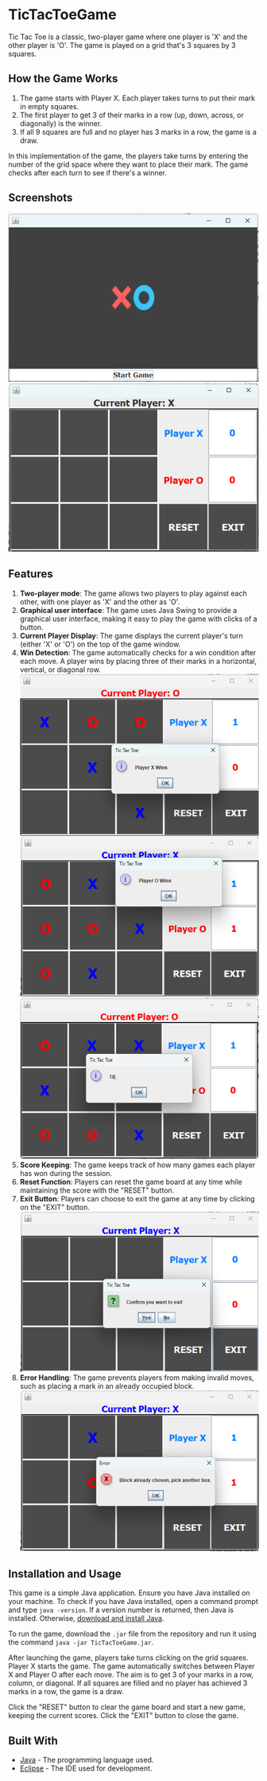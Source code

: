 # TicTacToeGame

Tic Tac Toe is a classic, two-player game where one player is 'X' and the other player is 'O'. The game is played on a grid that's 3 squares by 3 squares.

## How the Game Works

1. The game starts with Player X. Each player takes turns to put their mark in empty squares.
2. The first player to get 3 of their marks in a row (up, down, across, or diagonally) is the winner.
3. If all 9 squares are full and no player has 3 marks in a row, the game is a draw.

In this implementation of the game, the players take turns by entering the number of the grid space where they want to place their mark. The game checks after each turn to see if there's a winner.


## Screenshots
![Start Page Screenshot](StartPage.png) 
![Game View Screenshot](GameView.png)




## Features

1. **Two-player mode**: The game allows two players to play against each other, with one player as 'X' and the other as 'O'.
1. **Graphical user interface**: The game uses Java Swing to provide a graphical user interface, making it easy to play the game with clicks of a button.
1. **Current Player Display**: The game displays the current player's turn (either 'X' or 'O') on the top of the game window.
1. **Win Detection**: The game automatically checks for a win condition after each move. A player wins by placing three of their marks in a horizontal, vertical, or diagonal row.
![X Wins](XWins.png)
![O Wins](OWins.png)
![Tie](TIE.png)
1. **Score Keeping**: The game keeps track of how many games each player has won during the session.
1. **Reset Function**: Players can reset the game board at any time while maintaining the score with the "RESET" button.
1. **Exit Button**: Players can choose to exit the game at any time by clicking on the "EXIT" button.
![Exit Feature](ExitFeature.png)
1. **Error Handling**: The game prevents players from making invalid moves, such as placing a mark in an already occupied block.
![Block Chosen Feature](BlockChosenFeature.png)


## Installation and Usage

This game is a simple Java application. Ensure you have Java installed on your machine. To check if you have Java installed, open a command prompt and type `java -version`. If a version number is returned, then Java is installed. Otherwise, [download and install Java](https://www.oracle.com/java/technologies/javase-jdk11-downloads.html).

To run the game, download the `.jar` file from the repository and run it using the command `java -jar TicTacToeGame.jar`.

After launching the game, players take turns clicking on the grid squares. Player X starts the game. The game automatically switches between Player X and Player O after each move. The aim is to get 3 of your marks in a row, column, or diagonal. If all squares are filled and no player has achieved 3 marks in a row, the game is a draw.

Click the "RESET" button to clear the game board and start a new game, keeping the current scores. Click the "EXIT" button to close the game.

## Built With

- [Java](https://www.java.com/) - The programming language used.
- [Eclipse](https://www.eclipse.org/) - The IDE used for development.

